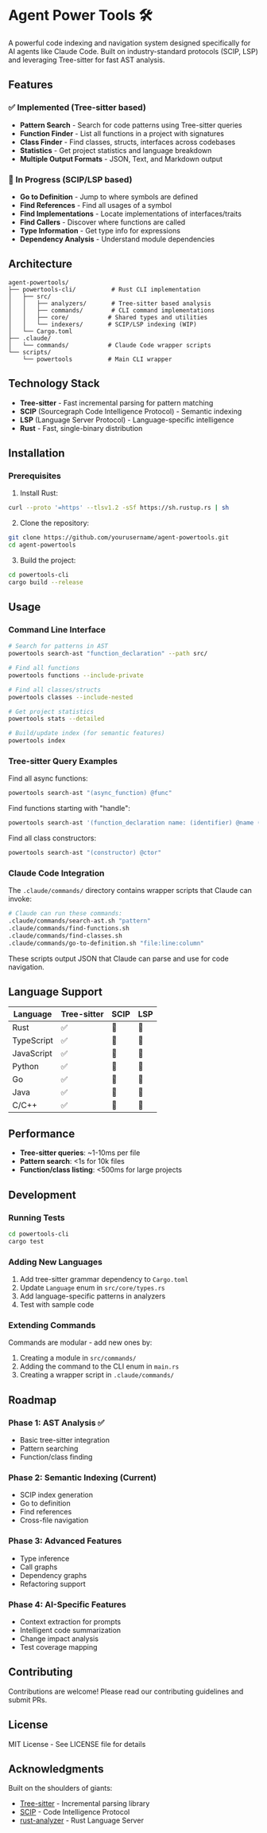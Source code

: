 # Agent Power Tools 🛠️

A powerful code indexing and navigation system designed specifically for AI agents like Claude Code. Built on industry-standard protocols (SCIP, LSP) and leveraging Tree-sitter for fast AST analysis.

## Features

### ✅ Implemented (Tree-sitter based)
- **Pattern Search** - Search for code patterns using Tree-sitter queries
- **Function Finder** - List all functions in a project with signatures
- **Class Finder** - Find classes, structs, interfaces across codebases
- **Statistics** - Get project statistics and language breakdown
- **Multiple Output Formats** - JSON, Text, and Markdown output

### 🚧 In Progress (SCIP/LSP based)
- **Go to Definition** - Jump to where symbols are defined
- **Find References** - Find all usages of a symbol
- **Find Implementations** - Locate implementations of interfaces/traits
- **Find Callers** - Discover where functions are called
- **Type Information** - Get type info for expressions
- **Dependency Analysis** - Understand module dependencies

## Architecture

```
agent-powertools/
├── powertools-cli/          # Rust CLI implementation
│   ├── src/
│   │   ├── analyzers/       # Tree-sitter based analysis
│   │   ├── commands/        # CLI command implementations
│   │   ├── core/           # Shared types and utilities
│   │   └── indexers/       # SCIP/LSP indexing (WIP)
│   └── Cargo.toml
├── .claude/
│   └── commands/           # Claude Code wrapper scripts
└── scripts/
    └── powertools          # Main CLI wrapper
```

## Technology Stack

- **Tree-sitter** - Fast incremental parsing for pattern matching
- **SCIP** (Sourcegraph Code Intelligence Protocol) - Semantic indexing
- **LSP** (Language Server Protocol) - Language-specific intelligence
- **Rust** - Fast, single-binary distribution

## Installation

### Prerequisites

1. Install Rust:
```bash
curl --proto '=https' --tlsv1.2 -sSf https://sh.rustup.rs | sh
```

2. Clone the repository:
```bash
git clone https://github.com/yourusername/agent-powertools.git
cd agent-powertools
```

3. Build the project:
```bash
cd powertools-cli
cargo build --release
```

## Usage

### Command Line Interface

```bash
# Search for patterns in AST
powertools search-ast "function_declaration" --path src/

# Find all functions
powertools functions --include-private

# Find all classes/structs
powertools classes --include-nested

# Get project statistics
powertools stats --detailed

# Build/update index (for semantic features)
powertools index
```

### Tree-sitter Query Examples

Find all async functions:
```bash
powertools search-ast "(async_function) @func"
```

Find functions starting with "handle":
```bash
powertools search-ast '(function_declaration name: (identifier) @name (#match? @name "^handle"))'
```

Find all class constructors:
```bash
powertools search-ast "(constructor) @ctor"
```

### Claude Code Integration

The `.claude/commands/` directory contains wrapper scripts that Claude can invoke:

```bash
# Claude can run these commands:
.claude/commands/search-ast.sh "pattern"
.claude/commands/find-functions.sh
.claude/commands/find-classes.sh
.claude/commands/go-to-definition.sh "file:line:column"
```

These scripts output JSON that Claude can parse and use for code navigation.

## Language Support

| Language | Tree-sitter | SCIP | LSP |
|----------|------------|------|-----|
| Rust | ✅ | 🚧 | 🚧 |
| TypeScript | ✅ | 🚧 | 🚧 |
| JavaScript | ✅ | 🚧 | 🚧 |
| Python | ✅ | 🚧 | 🚧 |
| Go | ✅ | 🚧 | 🚧 |
| Java | ✅ | 🚧 | 🚧 |
| C/C++ | ✅ | 🚧 | 🚧 |

## Performance

- **Tree-sitter queries**: ~1-10ms per file
- **Pattern search**: <1s for 10k files
- **Function/class listing**: <500ms for large projects

## Development

### Running Tests

```bash
cd powertools-cli
cargo test
```

### Adding New Languages

1. Add tree-sitter grammar dependency to `Cargo.toml`
2. Update `Language` enum in `src/core/types.rs`
3. Add language-specific patterns in analyzers
4. Test with sample code

### Extending Commands

Commands are modular - add new ones by:
1. Creating a module in `src/commands/`
2. Adding the command to the CLI enum in `main.rs`
3. Creating a wrapper script in `.claude/commands/`

## Roadmap

### Phase 1: AST Analysis ✅
- Basic tree-sitter integration
- Pattern searching
- Function/class finding

### Phase 2: Semantic Indexing (Current)
- SCIP index generation
- Go to definition
- Find references
- Cross-file navigation

### Phase 3: Advanced Features
- Type inference
- Call graphs
- Dependency graphs
- Refactoring support

### Phase 4: AI-Specific Features
- Context extraction for prompts
- Intelligent code summarization
- Change impact analysis
- Test coverage mapping

## Contributing

Contributions are welcome! Please read our contributing guidelines and submit PRs.

## License

MIT License - See LICENSE file for details

## Acknowledgments

Built on the shoulders of giants:
- [Tree-sitter](https://tree-sitter.github.io/) - Incremental parsing library
- [SCIP](https://github.com/sourcegraph/scip) - Code Intelligence Protocol
- [rust-analyzer](https://rust-analyzer.github.io/) - Rust Language Server